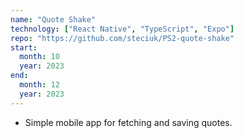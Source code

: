 ```yaml
---
name: "Quote Shake"
technology: ["React Native", "TypeScript", "Expo"]
repo: "https://github.com/steciuk/PS2-quote-shake"
start:
  month: 10
  year: 2023
end:
  month: 12
  year: 2023
---
```

- Simple mobile app for fetching and saving quotes.